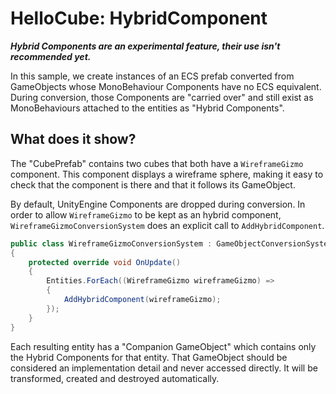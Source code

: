 # HelloCube: HybridComponent

***Hybrid Components are an experimental feature, their use isn't recommended yet.***

In this sample, we create instances of an ECS prefab converted from GameObjects whose MonoBehaviour Components have no ECS equivalent. During conversion, those Components are "carried over" and still exist as MonoBehaviours attached to the entities as "Hybrid Components".

## What does it show?

The "CubePrefab" contains two cubes that both have a `WireframeGizmo` component. This component displays a wireframe sphere, making it easy to check that the component is there and that it follows its GameObject.

By default, UnityEngine Components are dropped during conversion. In order to allow `WireframeGizmo` to be kept as an hybrid component, `WireframeGizmoConversionSystem` does an explicit call to `AddHybridComponent`.

```C#
public class WireframeGizmoConversionSystem : GameObjectConversionSystem
{
    protected override void OnUpdate()
    {
        Entities.ForEach((WireframeGizmo wireframeGizmo) =>
        {
            AddHybridComponent(wireframeGizmo);
        });
    }
}
```

Each resulting entity has a "Companion GameObject" which contains only the Hybrid Components for that entity. That GameObject should be considered an implementation detail and never accessed directly. It will be transformed, created and destroyed automatically.